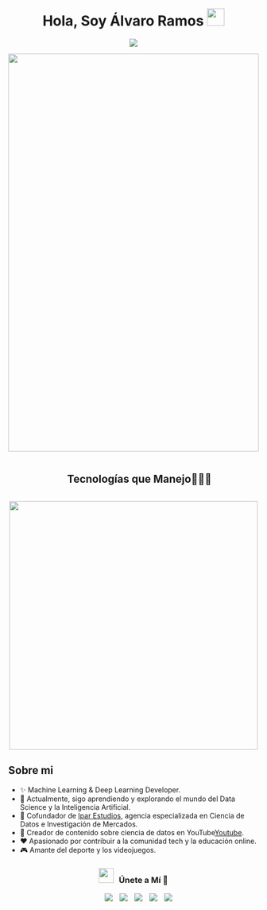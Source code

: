 <h1 align="center"><b>Hola, Soy Álvaro Ramos </b><img src="https://media.giphy.com/media/hvRJCLFzcasrR4ia7z/giphy.gif" width="35"></h1>
<!-- Move Textt -->
<p align="center">
  <a href="https://github.com/DenverCoder1/readme-typing-svg"><img src="https://readme-typing-svg.herokuapp.com?font=Time+New+Roman&color=cyan&size=25&center=true&vCenter=true&width=600&height=100&lines=Científico+de+Datos,;Creador+de+Contenido+en+Youtube,;Autodidacta+y+Desarrollador,;"></a>
</p>

<!-- Main Banner -->
<div style="width: 100%; overflow: hidden; height: 800px;">
  <img src="https://yt3.googleusercontent.com/eXoTifXiYyYTpa59rg-e2QotMM2Dm7L2zwHLGCsmNeUV1rkxdDk3Og-46UDSJ0bF0Xj48Nrb=w1707-fcrop64=1,00005a57ffffa5a8-k-c0xffffffff-no-nd-rj" 
       style="width: auto; height: 100%; margin-left: -50%; position: relative; left: 50%;">
</div>

<!--h1 without bottom border-->
<div id="user-content-toc">
  <ul align="center">
    <summary><h2 style="display: inline-block">Tecnologías que Manejo👨🏻‍💻</h2></summary>
  </ul>
</div>

<!--tech stack icons-->     
<p align="center">
  <img width="500px"  src="https://skillicons.dev/icons?i=py,git,vscode,docker,aws,linux,azure,django,mongo,mysql,c,html,css,react,nodejs,figma&perline=10"  />
</p>

<!--Start Intro-->               
## Sobre mi

- ✨ Machine Learning & Deep Learning Developer.
- 🌱 Actualmente, sigo aprendiendo y explorando el mundo del Data Science y la Inteligencia Artificial.
- 💼 Cofundador de [Ipar Estudios](https://iparestudios.com/), agencia especializada en Ciencia de Datos e Investigación de Mercados.
- 🎥 Creador de contenido sobre ciencia de datos en YouTube[Youtube](https://www.youtube.com/@alvaroramosx).
- ❤ Apasionado por contribuir a la comunidad tech y la educación online.
- 🎮 Amante del deporte y los videojuegos.
<!--End Intro-->

<h3 align="center" > <img src="https://media.giphy.com/media/iY8CRBdQXODJSCERIr/giphy.gif" width="30" height="30" style="margin-right: 10px;">Únete a Mí 🤝 </h3>

<p align="center">

 <div align="center"  class="icons-social" style="margin-left: 10px;">
        <a style="margin-left: 10px;"  target="_blank" href="https://www.linkedin.com/in/saurabhmchavan/](https://www.linkedin.com/in/%C3%A1lvaro-ramos-hern%C3%A1ndez-6618111a9/">
			<img src="https://img.icons8.com/doodle/40/000000/linkedin--v2.png"></a>
        <a style="margin-left: 10px;" target="_blank" href="https://github.com/100rabhcsmc](https://github.com/alvaroramosx/alvaroramosx/">
		<img src="https://img.icons8.com/doodle/40/000000/github--v1.png"></a>
        <a style="margin-left: 10px;" target="_blank" href="https://instagram.com/alvaroramos.io">
			<img src="https://img.icons8.com/doodle/40/000000/instagram-new--v2.png"></a>
		<a style="margin-left: 10px;" target="_blank" href="https://twitter.com/alvaroramosxx">
			<img src="https://img.icons8.com/doodle/1x/twitter-squared--v2.png" ></a>
		<a style="margin-left: 10px;" target="_blank" href="https://www.youtube.com/@alvaroramosx">
				<img src="https://img.icons8.com/doodle/1x/youtube--v2.png" ></a>
      </div>

</p>



